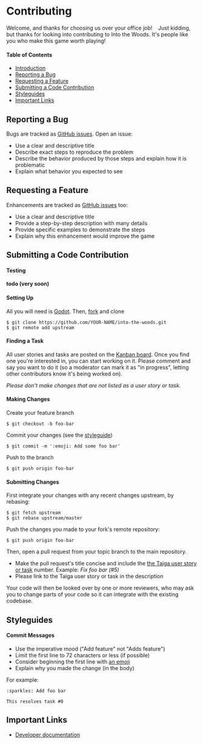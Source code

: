 # Contributing

Welcome, and thanks for choosing us over your office job!&nbsp;&nbsp;&nbsp;
Just kidding, but thanks for looking into contributing to Into the Woods. It's people like you who make this game worth playing!

#### Table of Contents

- [Introduction](#introduction)
- [Reporting a Bug](#reporting-a-bug)
- [Requesting a Feature](#requesting-a-feature)
- [Submitting a Code Contribution](#submitting-a-code-contribution)
- [Styleguides](#styleguides)
- [Important Links](#important-links)

## Reporting a Bug

Bugs are tracked as [GitHub issues]. Open an issue:

- Use a clear and descriptive title
- Describe exact steps to reproduce the problem
- Describe the behavior produced by those steps and explain how it is problematic
- Explain what behavior you expected to see

## Requesting a Feature

Enhancements are tracked as [GitHub issues] too:

- Use a clear and descriptive title
- Provide a step-by-step description with many details
- Provide specific examples to demonstrate the steps
- Explain why this enhancement would improve the game

## Submitting a Code Contribution

#### Testing

**todo (very soon)**

#### Setting Up

All you will need is [Godot](https://godotengine.org/download). Then, [fork](https://github.com/prophets-of-tron/into-the-woods/fork) and clone

```
$ git clone https://github.com/YOUR-NAME/into-the-woods.git
$ git remote add upstream
```

#### Finding a Task

All user stories and tasks are posted on the [Kanban board](https://tree.taiga.io/project/clabe45-into-the-woods). Once you find one you're interested in, you can start working on it. Please comment and say you want to do it (so a moderator can mark it as "in progress", letting other contributors know it's being worked on).

*Please don't make changes that are not listed as a user story or task.*

#### Making Changes

Create your feature branch

```
$ git checkout -b foo-bar
```

Commit your changes (see the [styleguide](#styleguides))

```
$ git commit -m ':emoji: Add some foo bar'
```

Push to the branch

```
$ git push origin foo-bar
```

#### Submitting Changes

First integrate your changes with any recent changes upstream, by rebasing:

```
$ git fetch upstream
$ git rebase upstream/master
```

Push the changes you made to your fork's remote repository:

```
$ git push origin foo-bar
```

Then, open a pull request from your topic branch to the main repository.
- Make the pull request's title concise and include the [the Taiga user story or task](https://tree.taiga.io/project/clabe45-into-the-woods/kanban) number. Example: _Fix foo bar (\#5)_
- Please link to the Taiga user story or task in the description

Your code will then be looked over by one or more reviewers, who may ask you to change parts of your code so it can integrate with the existing codebase.

## Styleguides

#### Commit Messages

- Use the imperative mood ("Add feature" not "Adds feature")
- Limit the first line to 72 characters or less (if possible)
- Consider beginning the first line with [an emoji](http://gitmoji.carloscuesta.me/)
- Explain why you made the change (in the body)

For example:

```
:sparkles: Add foo bar

This resolves task #0
```

[github issues]: https://guides.github.com/features/issues

## Important Links

- [Developer documentation](docs)
